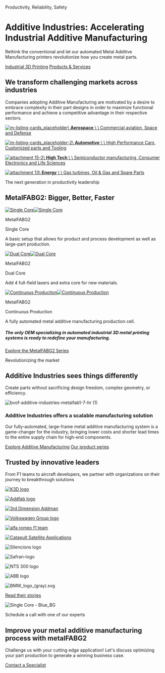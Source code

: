 Productivity, Reliability, Safety

# Additive Industries: Accelerating Industrial Additive Manufacturing

Rethink the conventional and let our automated Metal Additive Manufacturing printers revolutionize how you create metal parts.

[Industrial 3D Printing](https://www.additiveindustries.com/industrial-3d-printing) [Products & Services](https://www.additiveindustries.com/metalfabg2)

## We transform challenging markets across industries

Companies adopting Additive Manufacturing are motivated by a desire to embrace complexity in their part designs in order to maximize functional performance and achieve a competitive advantage in their respective sectors.

[![m-listing-cards_placeholder](https://www.additiveindustries.com/hs-fs/hubfs/additive-industries-website/demo/m-listing-cards_placeholder.jpg?width=915&name=m-listing-cards_placeholder.jpg)\\
**Aerospace** \\
\\
Commercial aviation, Space and Defense](https://www.additiveindustries.com/aerospace)

[![m-listing-cards_placeholder-2](https://www.additiveindustries.com/hs-fs/hubfs/additive-industries-website/demo/m-listing-cards_placeholder-2.jpg?width=915&name=m-listing-cards_placeholder-2.jpg)\\
**Automotive** \\
\\
High Performance Cars, Customized parts and Tooling](https://www.additiveindustries.com/automotive)

[![attachment 15-2](https://www.additiveindustries.com/hs-fs/hubfs/attachment%2015-2.jpg?width=915&name=attachment%2015-2.jpg)\\
**High Tech** \\
\\
Semiconductor manufacturing, Consumer Electronics and Life Sciences](https://www.additiveindustries.com/markets-use-cases)

[![attachment 13](https://www.additiveindustries.com/hs-fs/hubfs/attachment%2013.jpg?width=915&name=attachment%2013.jpg)\\
**Energy** \\
\\
Gas turbines, Oil & Gas and Spare Parts](https://www.additiveindustries.com/markets-use-cases)

The next generation in productivity leadership

## MetalFABG2: Bigger, Better, Faster

[![Single Core](https://www.additiveindustries.com/hs-fs/hubfs/Single%20Core.png?width=915&name=Single%20Core.png)](https://www.additiveindustries.com/metalfabg2)[![Single Core](https://www.additiveindustries.com/hs-fs/hubfs/Single%20Core.png?width=1200&name=Single%20Core.png)](https://www.additiveindustries.com/metalfabg2)

MetalFABG2

Single Core

A basic setup that allows for product and process development as well as large-part production.

[![Dual Core](https://www.additiveindustries.com/hs-fs/hubfs/Dual%20Core.png?width=915&name=Dual%20Core.png)](https://www.additiveindustries.com/metalfabg2)[![Dual Core](https://www.additiveindustries.com/hs-fs/hubfs/Dual%20Core.png?width=1200&name=Dual%20Core.png)](https://www.additiveindustries.com/metalfabg2)

MetalFABG2

Dual Core

Add 4 full-field lasers and extra core for new materials.

[![Continuous Production](https://www.additiveindustries.com/hs-fs/hubfs/Continuous%20Production.png?width=915&name=Continuous%20Production.png)](https://www.additiveindustries.com/metalfabg2)[![Continuous Production](https://www.additiveindustries.com/hs-fs/hubfs/Continuous%20Production.png?width=1200&name=Continuous%20Production.png)](https://www.additiveindustries.com/metalfabg2)

MetalFABG2

Continuous Production

A fully automated metal additive manufacturing production cell.

##### The only OEM specializing in automated industrial 3D metal printing systems is ready to redefine your manufacturing.

[Explore the MetalFABG2 Series](https://www.additiveindustries.com/metalfabg2)

Revolutionizing the market

## Additive Industries sees things differently

Create parts without sacrificing design freedom, complex geometry, or efficiency.

![bvof-additive-industries-metalfab1-7-hr (1)](https://www.additiveindustries.com/hs-fs/hubfs/bvof-additive-industries-metalfab1-7-hr%20(1).jpg?width=3600&name=bvof-additive-industries-metalfab1-7-hr%20(1).jpg)

### Additive Industries offers a scalable manufacturing solution

Our fully-automated, large-frame metal additive manufacturing system is a game-changer for the industry, bringing lower costs and shorter lead times to the entire supply chain for high-end components.

[Explore Additive Manufacturing](https://www.additiveindustries.com/industrial-3d-printing) [Our product series](https://www.additiveindustries.com/metalfabg2)

## Trusted by innovative leaders

From F1 teams to aircraft developers, we partner with organizations on their journey to breakthrough solutions

[![K3D logo](https://www.additiveindustries.com/hs-fs/hubfs/Logo%20K3D%20FC%20p.o.-2.jpg?width=915&name=Logo%20K3D%20FC%20p.o.-2.jpg)](https://www.youtube.com/watch?v=AMgNZriR44o)

[![Addfab logo](https://www.additiveindustries.com/hs-fs/hubfs/additive-industries-website/Client%20logos/addfab-1024x1024.jpg?width=915&name=addfab-1024x1024.jpg)](https://www.youtube.com/watch?v=AMgNZriR44o)

[![3rd Dimension Addman](https://www.additiveindustries.com/hs-fs/hubfs/additive-industries-website/demo/logos/m-listing-icons_placeholder-2.jpg?width=915&name=m-listing-icons_placeholder-2.jpg)](https://www.youtube.com/watch?v=AMgNZriR44o)

[![Volkswagen Group logo](https://www.additiveindustries.com/hubfs/additive-industries-website/Client%20logos/Volkswagen-AG_Logo_2018.svg)](https://www.youtube.com/watch?v=2VlDShqQ_xs)

[![alfa romeo f1 team](https://www.additiveindustries.com/hs-fs/hubfs/alfa%20romeo%20f1%20team.png?width=915&name=alfa%20romeo%20f1%20team.png)](https://www.youtube.com/watch?v=syfqeTSsaQ8)

[![Catapult Satellite Applications](https://www.additiveindustries.com/hubfs/additive-industries-website/Client%20logos/Catapult%20Logo_Red.svg)](https://www.additiveindustries.com/news/news-and-press/catapulting-am-into-space)

![Silencions logo](https://www.additiveindustries.com/hs-fs/hubfs/additive-industries-website/Client%20logos/silencions-logo.gif?width=915&name=silencions-logo.gif)

![Safran-logo](https://www.additiveindustries.com/hs-fs/hubfs/Safran-logo.png?width=915&name=Safran-logo.png)

![NTS 300 logo](https://www.additiveindustries.com/hs-fs/hubfs/additive-industries-website/Client%20logos/NTS%20300%20logo.png?width=915&name=NTS%20300%20logo.png)

![ABB logo](https://www.additiveindustries.com/hubfs/additive-industries-website/Client%20logos/abb-logo.svg)

![BMW_logo_(gray).svg](https://www.additiveindustries.com/hs-fs/hubfs/BMW_logo_(gray).svg.png?width=915&name=BMW_logo_(gray).svg.png)

[Read their stories](https://www.additiveindustries.com/success-stories)

![Single Core - Blue_BG](https://www.additiveindustries.com/hs-fs/hubfs/Single%20Core%20-%20Blue_BG.png?width=3600&name=Single%20Core%20-%20Blue_BG.png)

Schedule a call with one of our experts


## Improve your metal additive manufacturing process with metalFABG2

Challenge us with your cutting edge application! Let's discuss optimizing your part production to generate a winning business case.

[Contact a Specialist](https://www.additiveindustries.com/contact)